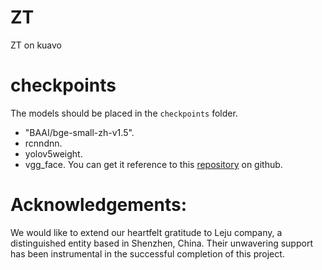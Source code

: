 # ZT
ZT on kuavo
# checkpoints
The models should be placed in the `checkpoints` folder.
- "BAAI/bge-small-zh-v1.5".
- rcnndnn. 
- yolov5weight.
- vgg_face. You can get it reference to this [repository](https://github.com/serengil/deepface) on github.
# Acknowledgements:
We would like to extend our heartfelt gratitude to Leju company, a distinguished entity based in Shenzhen, China. Their unwavering support has been instrumental in the successful completion of this project.